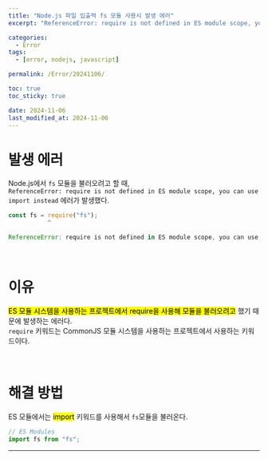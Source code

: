 ```yaml
---
title: "Node.js 파일 입출력 fs 모듈 사용시 발생 에러"
excerpt: "ReferenceError: require is not defined in ES module scope, you can use import instead"

categories:
  - Error
tags:
  - [error, nodejs, javascript]

permalink: /Error/20241106/

toc: true
toc_sticky: true

date: 2024-11-06
last_modified_at: 2024-11-06
---
```


# 발생 에러
Node.js에서 ```fs``` 모듈을 불러오려고 할 때,<br>
```ReferenceError: require is not defined in ES module scope, you can use import instead``` 에러가 발생했다. <br>
```javascript
const fs = require("fs");
           ^

ReferenceError: require is not defined in ES module scope, you can use import instead
```
<br>

# 이유
<mark>ES 모듈 시스템을 사용하는 프로젝트에서 require을 사용해 모듈을 불러오려고</mark> 했기 때문에 발생하는 에러다.<br>
```require``` 키워드는 CommonJS 모듈 시스템을 사용하는 프로젝트에서 사용하는 키워드이다.<br><br><br>

# 해결 방법
ES 모듈에서는 <mark>import</mark> 키워드를 사용해서 ```fs```모듈을 불러온다. <br>
```javascript
// ES Modules
import fs from "fs";
```


<hr>


